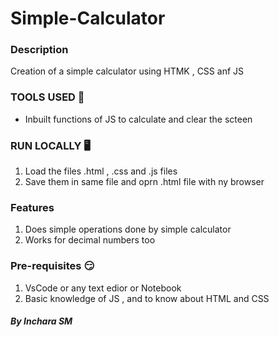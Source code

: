 # Simple-Calculator

### Description
Creation of a simple calculator using HTMK , CSS anf JS
### TOOLS USED 🧰
* Inbuilt functions of JS to calculate and clear the scteen

### RUN LOCALLY 🖥️
1. Load the files .html , .css and .js files
2. Save them in same file and oprn .html file with ny browser

### Features
1. Does simple operations done by simple calculator
2. Works for decimal numbers too

### Pre-requisites 😏
1. VsCode or any text edior or Notebook
2. Basic knowledge of JS , and to know about HTML and CSS

###### **By Inchara SM**

